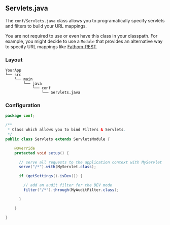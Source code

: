 ## Servlets.java

The `conf/Servlets.java` class allows you to programatically specify servlets and filters to build your URL mappings.

You are not required to use or even have this class in your classpath.  For example, you might decide to use a `Module` that provides an alternative way to specify URL mappings like [Fathom-REST](rest.md).

### Layout

```
YourApp
└── src
    └── main
        └── java
            └── conf
                └── Servlets.java
```

### Configuration

```java
package conf;

/**
 * Class which allows you to bind Filters & Servlets.
 */
public class Servlets extends ServletsModule {

    @Override
    protected void setup() {

      // serve all requests to the application context with MyServlet
      serve("/*").with(MyServlet.class);

      if (getSettings().isDev()) {

        // add an audit filter for the DEV mode
        filter("/*").through(MyAuditFilter.class);

      }

    }

}
```
